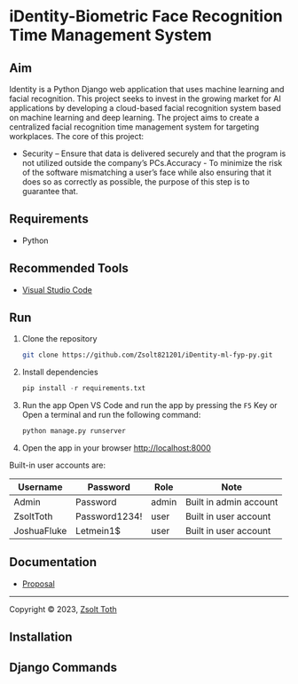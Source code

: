 
# iDentity-Biometric Face Recognition Time Management System

## Aim

Identity is a Python Django web application that uses machine learning and facial recognition. This project seeks to invest in the growing market for AI applications by developing a cloud-based facial recognition system based on machine learning and deep learning. The project aims to create a centralized facial recognition time management system for targeting workplaces. The core of this project:

- Security – Ensure that data is delivered securely and that the program is not utilized outside the company’s PCs.Accuracy - To minimize the risk of the software mismatching a user’s face while also ensuring that it does so as correctly as possible, the purpose of this step is to guarantee that.

## Requirements

- Python

## Recommended Tools

- [Visual Studio Code](https://code.visualstudio.com/)

## Run

1. Clone the repository

    ```bash
    git clone https://github.com/Zsolt821201/iDentity-ml-fyp-py.git
    ```

2. Install dependencies

    ```py
    pip install -r requirements.txt
    ```

3. Run the app
    Open VS Code and run the app by pressing the `F5` Key or  
    Open a terminal and run the following command:

    ```bash
    python manage.py runserver
    ```

4. Open the app in your browser
    <http://localhost:8000>

Built-in user accounts are:

| Username       | Password       | Role  | Note                             |
|----------------|----------------|-------|----------------------------------|
| Admin          | Password       | admin | Built in admin account           |
| ZsoltToth      | Password1234!  | user  | Built in user account            |
| JoshuaFluke    | Letmein1$      | user  | Built in user account            |

## Documentation

- [Proposal](./docs/proposal.md)

---
Copyright &copy; 2023, [Zsolt Toth](https://github.com/Zsolt821201/iDentity-ml-fyp-py)

## Installation

## Django Commands
